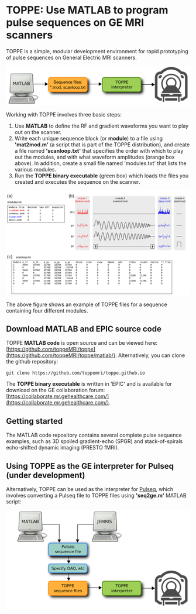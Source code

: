 # TOPPE: Use MATLAB to program pulse sequences on GE MRI scanners

TOPPE is a simple, modular development environment for rapid prototyping of pulse sequences on General Electric MRI scanners.

![TOPPE workflow](/figs/workflow.png)

Working with TOPPE involves three basic steps:

1. Use **MATLAB** to define the RF and gradient waveforms you want to play out on the scanner.
1. Write each unique sequence block (or **module**) to a file using **'mat2mod.m'** (a script that is part of the TOPPE distribution), and create a file named **'scanloop.txt'** that specifies the order with which to play out the modules, and with what waveform amplitudes (orange box above). In addition, create a small file named 'modules.txt' that lists the various modules.
1. Run the **TOPPE binary executable** (green box) which loads the files you created and executes the sequence on the scanner.


![TOPPE files](/figs/files.png)

The above figure shows an example of TOPPE files for a sequence containing four different modules.


## Download MATLAB and EPIC source code

TOPPE **MATLAB code** is open source and can be viewed here: [https://github.com/toppeMRI/toppe](https://github.com/toppeMRI/toppe/matlab/).
Alternatively, you can clone the github repository:

```
git clone https://github.com/toppemri/toppe.github.io
```

The **TOPPE binary executable** is written in 'EPIC' and is available for download on the GE collaboration forum: [https://collaborate.mr.gehealthcare.com/](https://collaborate.mr.gehealthcare.com/).


## Getting started

The MATLAB code repository contains several complete pulse sequence examples, such as 3D spoiled gradient-echo (SPGR) and stack-of-spirals echo-shifted dynamic imaging (PRESTO fMRI).


## Using TOPPE as the GE interpreter for Pulseq (under development)

Alternatively, TOPPE can be used as the interpreter for [Pulseq](https://pulseq.github.io), which involves converting a Pulseq file to TOPPE files using **'seq2ge.m'** MATLAB script:

![TOPPE files](/figs/pulseq.png)
